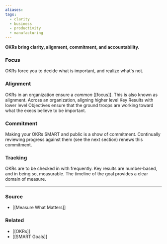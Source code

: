 ```yaml
---
aliases: 
tags:
  - clarity
  - business
  - productivity
  - manufacturing
---
```

**OKRs bring clarity, alignment, commitment, and accountability.**

### Focus

OKRs force you to decide what is important, and realize what's not. 

### Alignment

OKRs in an organization ensure a *common* [[focus]]. This is also known as alignment. Across an organization, aligning higher level Key Results with lower level Objectives ensure that the ground troops are working toward what the execs believe to be important.

### Commitment

Making your OKRs SMART and public is a show of commitment. Continually reviewing progress against them (see the next section) renews this commitment.

### Tracking

OKRs are to be checked in with frequently. Key results are number-based, and in being so, measurable. The timeline of the goal provides a clear domain of measure.

---

### Source
- [[Measure What Matters]]

### Related
- [[OKRs]]
- [[SMART Goals]]